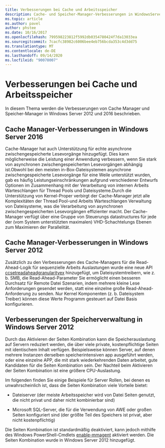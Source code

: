 ```yaml
---
title: Verbesserungen bei Cache und Arbeitsspeicher
description: Cache- und Speicher-Manager-Verbesserungen in WindowsServer 2016
ms.topic: article
ms.author: pavel
author: phstee
ms.date: 10/16/2017
ms.openlocfilehash: 799598223812f5992db0354780424f7da13033ea
ms.sourcegitcommit: 7cacfc38982c6006bee4eb756bcda353c4d3dd75
ms.translationtype: MT
ms.contentlocale: de-DE
ms.lasthandoff: 09/14/2020
ms.locfileid: "90078007"
---
```

# <a name="cache-and-memory-manager-improvements"></a>Verbesserungen bei Cache und Arbeitsspeicher

In diesem Thema werden die Verbesserungen von Cache Manager und Speicher-Manager in Windows Server 2012 und 2016 beschrieben.

## <a name="cache-manager-improvements-in-windows-server-2016"></a>Cache Manager-Verbesserungen in Windows Server 2016
Cache-Manager hat auch Unterstützung für echte asynchrone zwischengespeicherte Lesevorgänge hinzugefügt.
Dies kann möglicherweise die Leistung einer Anwendung verbessern, wenn Sie stark von asynchronen zwischengespeicherten Lesevorgängen abhängig ist.Obwohl bei den meisten in-Box-Dateisystemen asynchrone zwischengespeicherte Lesevorgänge für eine Weile unterstützt wurden, gab es häufig Leistungseinschränkungen aufgrund verschiedener Entwurfs Optionen im Zusammenhang mit der Verarbeitung von internen Arbeits Warteschlangen für Thread Pools und Dateisysteme.Durch die Unterstützung von Kernel-Proper verbirgt der Cache-Manager jetzt alle Komplexitäten der Thread Pool-und Arbeits Warteschlangen Verwaltung von Dateisysteme, was die Verarbeitung von asynchronen zwischengespeicherten Lesevorgängen effizienter macht. Der Cache-Manager verfügt über eine Gruppe von Steuerungs datastructures für jede der (vom System unterstützten maximalen) VHD-Schachtelungs Ebenen zum Maximieren der Parallelität.


## <a name="cache-manager-improvements-in-windows-server-2012"></a>Cache Manager-Verbesserungen in Windows Server 2012
Zusätzlich zu den Verbesserungen des Cache-Managers für die Read-Ahead-Logik für sequenzielle Arbeits Auslastungen wurde eine neue API [ccsetreadaheadgranularityex](/windows-hardware/drivers/ifs/ccsetreadaheadgranularityex) hinzugefügt, um Dateisystemtreibern, wie z. b. SMB, die Read-Ahead-Parameter Sie ermöglicht einen besseren Durchsatz für Remote Datei Szenarien, indem mehrere kleine Lese Anforderungen gesendet werden, statt eine einzelne große Read-Ahead-Anforderung zu senden. Nur Kernel Komponenten (z. b. Dateisystem Treiber) können diese Werte Programm gesteuert auf Datei Basis konfigurieren.

## <a name="memory-manager-improvements-in-windows-server-2012"></a>Verbesserungen der Speicherverwaltung in Windows Server 2012
Durch das Aktivieren der Seiten Kombination kann die Speicherauslastung auf Servern reduziert werden, die über viele private, kostenpflichtige Seiten mit identischem Inhalt verfügen. Beispielsweise können Server, auf denen mehrere Instanzen derselben speicherintensiven app ausgeführt werden, oder eine einzelne APP, die mit stark wiederkehrenden Daten arbeitet, gute Kandidaten für die Seiten Kombination sein. Der Nachteil beim Aktivieren der Seiten Kombination ist eine größere CPU-Auslastung.

Im folgenden finden Sie einige Beispiele für Server Rollen, bei denen es unwahrscheinlich ist, dass die Seiten Kombination viele Vorteile bietet:

-   Dateiserver (der meiste Arbeitsspeicher wird von Datei Seiten genutzt, die nicht privat und daher nicht kombinierbar sind)

-   Microsoft SQL-Server, die für die Verwendung von AWE oder großen Seiten konfiguriert sind (der größte Teil des Speichers ist privat, aber nicht kostenpflichtig)

Die Seiten Kombination ist standardmäßig deaktiviert, kann jedoch mithilfe des Windows PowerShell-Cmdlets [enable-mmagent](/powershell/module/mmagent/enable-mmagent?view=win10-ps) aktiviert werden. Die Seiten Kombination wurde in Windows Server 2012 hinzugefügt.